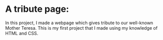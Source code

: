 # A tribute page:
In this project, I made a webpage which gives tribute to our well-known Mother Teresa. This is my first project that I made using my knowledge of HTML and CSS. 
